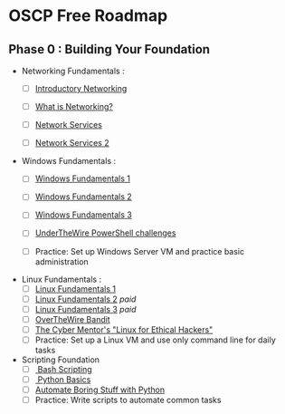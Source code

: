 # OSCP Free Roadmap
## Phase 0 : Building Your Foundation
- Networking Fundamentals :
    - [ ] [Introductory Networking](https://tryhackme.com/room/introtonetworking)
    - [ ] [What is Networking?](https://tryhackme.com/room/whatisnetworking)
    - [ ] [Network Services](https://tryhackme.com/room/networkservices)
    - [ ] [Network Services 2](https://tryhackme.com/room/networkservices2)



- Windows Fundamentals :
    - [ ] [Windows Fundamentals 1](https://tryhackme.com/room/windowsfundamentals1xbx)
    - [ ] [Windows Fundamentals 2](https://tryhackme.com/room/windowsfundamentals2x0x)
    - [ ] [Windows Fundamentals 3](https://tryhackme.com/room/windowsfundamentals3xzx)
    - [ ] [UnderTheWire PowerShell challenges](https://underthewire.tech/)
    - [ ] Practice: Set up Windows Server VM and practice basic administration



- Linux Fundamentals :
    - [ ] [Linux Fundamentals 1](https://tryhackme.com/room/linuxfundamentalspart1)
    - [ ] [Linux Fundamentals 2](https://tryhackme.com/room/linuxfundamentalspart2) *paid*
    - [ ] [Linux Fundamentals 3](https://tryhackme.com/room/linuxfundamentalspart3) *paid*
    - [ ] [OverTheWire Bandit](https://overthewire.org/wargames/bandit/)
    - [ ] [The Cyber Mentor's "Linux for Ethical Hackers"](https://youtu.be/U1w4T03B30I?si=Yrf_4PAxKr4h2aCU)
    - [ ] Practice: Set up a Linux VM and use only command line for daily tasks
-  Scripting Foundation
    - [ ] [ Bash Scripting](https://tryhackme.com/room/bashscripting)
    - [ ] [ Python Basics](https://tryhackme.com/room/pythonbasics)
    - [ ] [Automate Boring Stuff with Python](https://automatetheboringstuff.com/)
    - [ ] Practice: Write scripts to automate common tasks
